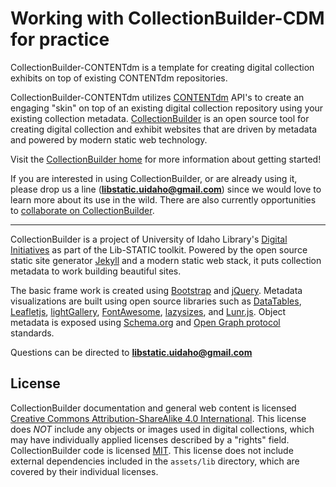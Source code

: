 # Working with CollectionBuilder-CDM for practice

CollectionBuilder-CONTENTdm is a template for creating digital collection exhibits on top of existing CONTENTdm repositories.

CollectionBuilder-CONTENTdm utilizes [CONTENTdm](https://www.oclc.org/en/contentdm.html) API's to create an engaging "skin" on top of an existing digital collection repository using your existing collection metadata.
[CollectionBuilder](https://github.com/CollectionBuilder/) is an open source tool for creating digital collection and exhibit websites that are driven by metadata and powered by modern static web technology.

Visit the [CollectionBuilder home](https://collectionbuilder.github.io/) for more information about getting started!

If you are interested in using CollectionBuilder, or are already using it, please drop us a line (**libstatic.uidaho@gmail.com**) since we would love to learn more about its use in the wild. 
There are also currently opportunities to [collaborate on CollectionBuilder](https://collectionbuilder.github.io/about.html#the-grant).

----------

CollectionBuilder is a project of University of Idaho Library's [Digital Initiatives](https://www.lib.uidaho.edu/digital/) as part of the Lib-STATIC toolkit. 
Powered by the open source static site generator [Jekyll](https://jekyllrb.com/) and a modern static web stack, it puts collection metadata to work building beautiful sites.

The basic frame work is created using [Bootstrap](https://getbootstrap.com/) and [jQuery](https://jquery.com/).
Metadata visualizations are built using open source libraries such as [DataTables](https://datatables.net/), [Leafletjs](http://leafletjs.com/), [lightGallery](http://sachinchoolur.github.io/lightGallery/), [FontAwesome](https://fontawesome.com/), [lazysizes](https://github.com/aFarkas/lazysizes), and [Lunr.js](https://lunrjs.com/).
Object metadata is exposed using [Schema.org](http://schema.org) and [Open Graph protocol](http://ogp.me/) standards.

Questions can be directed to **libstatic.uidaho@gmail.com**

## License

CollectionBuilder documentation and general web content is licensed [Creative Commons Attribution-ShareAlike 4.0 International](http://creativecommons.org/licenses/by-sa/4.0/). 
This license does *NOT* include any objects or images used in digital collections, which may have individually applied licenses described by a "rights" field.
CollectionBuilder code is licensed [MIT](https://github.com/CollectionBuilder/collectionbuilder-contentdm/blob/main/LICENSE). 
This license does not include external dependencies included in the `assets/lib` directory, which are covered by their individual licenses.
